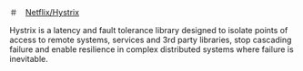 ＃　[Netflix/Hystrix](https://github.com/Netflix/Hystrix)

Hystrix is a latency and fault tolerance library designed to isolate points of access to remote systems, services and 3rd party libraries, stop cascading failure and enable resilience in complex distributed systems where failure is inevitable.